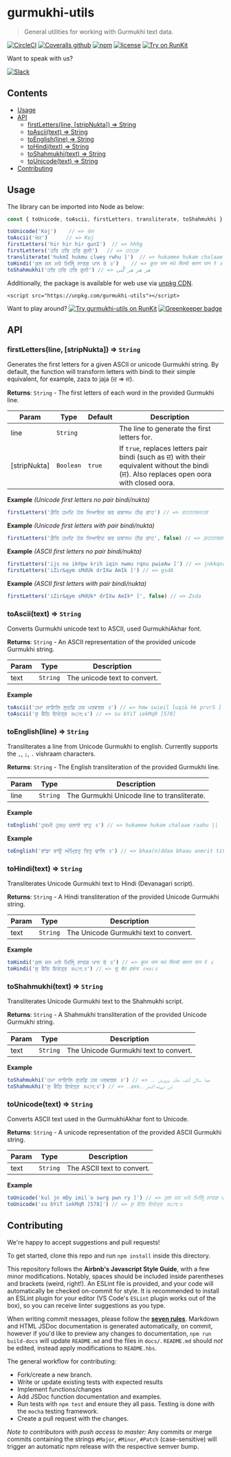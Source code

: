 <!-- Do not modify README.md, instead modify README.hbs -->

# gurmukhi-utils

> General utilities for working with Gurmukhi text data.

[![CircleCI](https://img.shields.io/circleci/project/github/ShabadOS/gurmukhi-utils.svg?style=for-the-badge)](https://circleci.com/gh/ShabadOS/gurmukhi-utils)
[![Coveralls github](https://img.shields.io/coveralls/github/ShabadOS/gurmukhi-utils.svg?style=for-the-badge)](https://coveralls.io/github/ShabadOS/gurmukhi-utils)
[![npm](https://img.shields.io/npm/v/gurmukhi-utils.svg?style=for-the-badge)](https://www.npmjs.com/package/gurmukhi-utils)
[![license](https://img.shields.io/github/license/ShabadOS/gurmukhi-utils.svg?style=for-the-badge)](./License)
[![Try on RunKit](https://img.shields.io/badge/Try%20on%20RunKit-Playground-brightgreen.svg?style=for-the-badge)](https://npm.runkit.com/gurmukhi-utils)


Want to speak with us? <p>[![Slack](https://slack.shabados.com/badge.svg)](https://slack.shabados.com)</p>

## Contents

<!-- toc -->

- [Usage](#usage)
- [API](#api)
  * [firstLetters(line, [stripNukta]) ⇒ String](#firstlettersline-stripnukta-%E2%87%92-string)
  * [toAscii(text) ⇒ String](#toasciitext-%E2%87%92-string)
  * [toEnglish(line) ⇒ String](#toenglishline-%E2%87%92-string)
  * [toHindi(text) ⇒ String](#tohinditext-%E2%87%92-string)
  * [toShahmukhi(text) ⇒ String](#toshahmukhitext-%E2%87%92-string)
  * [toUnicode(text) ⇒ String](#tounicodetext-%E2%87%92-string)
- [Contributing](#contributing)

<!-- tocstop -->

## Usage

The library can be imported into Node as below:
```javascript
const { toUnicode, toAscii, firstLetters, transliterate, toShahmukhi } = require('gurmukhi-utils')

toUnicode('Koj')    // => ਖੋਜ
toAscii('ਖੋਜ')      // => Koj
firstLetters('hir hir hir gunI')  // => hhhg
firstLetters('ਹਰਿ ਹਰਿ ਹਰਿ ਗੁਨੀ')   // => ਹਹਹਗ
transliterate('hukmI hukmu clwey rwhu ]')  // => hukamee hukam chalaae raahu ||
toHindi('ਕੁਲ ਜਨ ਮਧੇ ਮਿਲੵੋਿ ਸਾਰਗ ਪਾਨ ਰੇ ॥')    // => कुल जन मधे मिल्यो सारग पान रे ॥
toShahmukhi('ਹਰਿ ਹਰਿ ਹਰਿ ਗੁਨੀ') // => هر هر هر گُنی
```

Additionally, the package is available for web use via [unpkg CDN](https://unpkg.com/gurmukhi-utils).
```
<script src="https://unpkg.com/gurmukhi-utils"></script>
```

Want to play around? [![Try gurmukhi-utils on RunKit](https://badge.runkitcdn.com/gurmukhi-utils.svg)](https://npm.runkit.com/gurmukhi-utils) [![Greenkeeper badge](https://badges.greenkeeper.io/ShabadOS/gurmukhi-utils.svg)](https://greenkeeper.io/)


## API

### firstLetters(line, [stripNukta]) ⇒ <code>String</code>
Generates the first letters for a given ASCII or unicode Gurmukhi string.
By default, the function will transform letters with bindi to their simple equivalent,
for example, zaza to jaja (ਜ਼ => ਜ).

**Returns**: <code>String</code> - The first letters of each word in the provided Gurmukhi line.  

| Param | Type | Default | Description |
| --- | --- | --- | --- |
| line | <code>String</code> |  | The line to generate the first letters for. |
| [stripNukta] | <code>Boolean</code> | <code>true</code> | If `true`, replaces letters pair bindi (such as ਜ਼) with their equivalent without the bindi (ਜ). Also replaces open oora with closed oora. |

**Example** *(Unicode first letters no pair bindi/nukta)*  
```js
firstLetters('ਗ਼ੈਰਿ ਹਮਦਿ ਹੱਕ ਨਿਆਇਦ ਬਰ ਜ਼ਬਾਨਮ ਹੀਚ ਗਾਹ') // => ਗਹਹਨਬਜਹਗ
```
**Example** *(Unicode first letters with pair bindi/nukta)*  
```js
firstLetters('ਗ਼ੈਰਿ ਹਮਦਿ ਹੱਕ ਨਿਆਇਦ ਬਰ ਜ਼ਬਾਨਮ ਹੀਚ ਗਾਹ', false) // => ਗ਼ਹਹਨਬਜ਼ਹਗ
```
**Example** *(ASCII first letters no pair bindi/nukta)*  
```js
firstLetters('ijs no ik®pw krih iqin nwmu rqnu pwieAw ]') // => jnkkqnrp
firstLetters('iZir&qym sMdUk drIXw AmIk ]') // => gsdA
```
**Example** *(ASCII first letters with pair bindi/nukta)*  
```js
firstLetters('iZir&qym sMdUk* drIXw AmIk* ]', false) // => Zsda
```
### toAscii(text) ⇒ <code>String</code>
Converts Gurmukhi unicode text to ASCII, used GurmukhiAkhar font.

**Returns**: <code>String</code> - An ASCII representation of the provided unicode Gurmukhi string.  

| Param | Type | Description |
| --- | --- | --- |
| text | <code>String</code> | The unicode text to convert. |

**Example**  
```js
toAscii('ਹਮਾ ਸਾਇਲਿ ਲੁਤਫ਼ਿ ਹਕ ਪਰਵਰਸ਼ ॥') // => hmw swieil luqi& hk prvrS ]
toAscii('ਸੁ ਬੈਠਿ ਇਕੰਤ੍ਰ ॥੫੭੮॥') // => su bYiT iekMqR ]578]
```
### toEnglish(line) ⇒ <code>String</code>
Transliterates a line from Unicode Gurmukhi to english.
Currently supports the `,`, `;`, `.` vishraam characters.

**Returns**: <code>String</code> - The English transliteration of the provided Gurmukhi line.  

| Param | Type | Description |
| --- | --- | --- |
| line | <code>String</code> | The Gurmukhi Unicode line to transliterate. |

**Example**  
```js
toEnglish('ਹੁਕਮੀ ਹੁਕਮੁ ਚਲਾਏ ਰਾਹੁ ॥') // => hukamee hukam chalaae raahu ||
```
**Example**  
```js
toEnglish('ਭਾਂਡਾ ਭਾਉ ਅੰਮ੍ਰਿਤੁ ਤਿਤੁ ਢਾਲਿ ॥') // => bhaa(n)ddaa bhaau anmrit tit ddaal ||
```
### toHindi(text) ⇒ <code>String</code>
Transliterates Unicode Gurmukhi text to Hindi (Devanagari script).

**Returns**: <code>String</code> - A Hindi transliteration of the provided Unicode Gurmukhi string.  

| Param | Type | Description |
| --- | --- | --- |
| text | <code>String</code> | The Unicode Gurmukhi text to convert. |

**Example**  
```js
toHindi('ਕੁਲ ਜਨ ਮਧੇ ਮਿਲੵੋਿ ਸਾਰਗ ਪਾਨ ਰੇ ॥') // => कुल जन मधे मिल्यो सारग पान रे ॥
toHindi('ਸੁ ਬੈਠਿ ਇਕੰਤ੍ਰ ॥੫੭੮॥') // => सु बैठ इकंत्र ॥५७८॥
```
### toShahmukhi(text) ⇒ <code>String</code>
Transliterates Unicode Gurmukhi text to the Shahmukhi script.

**Returns**: <code>String</code> - A Shahmukhi transliteration of the provided Unicode Gurmukhi string.  

| Param | Type | Description |
| --- | --- | --- |
| text | <code>String</code> | The Unicode Gurmukhi text to convert. |

**Example**  
```js
toShahmukhi('ਹਮਾ ਸਾਇਲਿ ਲੁਤਫ਼ਿ ਹਕ ਪਰਵਰਸ਼ ॥') // => هما ساِال لُتف هک پرورش ۔۔
toShahmukhi('ਸੁ ਬੈਠਿ ਇਕੰਤ੍ਰ ॥੫੭੮॥') // => سُ بَےٹھ ِاکںتر ۔۔۵۷۸۔۔
```
### toUnicode(text) ⇒ <code>String</code>
Converts ASCII text used in the GurmukhiAkhar font to Unicode.

**Returns**: <code>String</code> - A unicode representation of the provided ASCII Gurmukhi string.  

| Param | Type | Description |
| --- | --- | --- |
| text | <code>String</code> | The ASCII text to convert. |

**Example**  
```js
toUnicode('kul jn mDy imil´o swrg pwn ry ]') // => ਕੁਲ ਜਨ ਮਧੇ ਮਿਲੵੋਿ ਸਾਰਗ ਪਾਨ ਰੇ ॥
toUnicode('su bYiT iekMqR ]578]') // => ਸੁ ਬੈਠਿ ਇਕੰਤ੍ਰ ॥੫੭੮॥
```

## Contributing

We're happy to accept suggestions and pull requests!

To get started, clone this repo and run `npm install` inside this directory. 

This repository follows the **Airbnb's Javascript Style Guide**, with a few minor modifications. Notably, spaces should be included inside parentheses and brackets (weird, right!). An ESLint file is provided,
and your code will automatically be checked on-commit for style.
It is recommended to install an ESLint plugin for your editor (VS Code's `ESLint` plugin works out of the box), so you can receive
linter suggestions as you type.

When writing commit messages, please follow the **[seven rules](https://chris.beams.io/posts/git-commit/#seven-rules)**. 
Markdown and HTML JSDoc documentation is generated automatically, on commit,
however if you'd like to preview any changes to documentation, `npm run build-docs` will
update `README.md` and the files in `docs/`. `README.md` should *not* be edited, instead
apply modifications to `README.hbs`.

The general workflow for contributing:

- Fork/create a new branch.
- Write or update existing tests with expected results
- Implement functions/changes
- Add JSDoc function documentation and examples.
- Run tests with `npm test` and ensure they all pass. Testing is done with the `mocha` testing framework.
- Create a pull request with the changes.

*Note to contributors with push access to master:* Any commits or merge commits containing the strings 
`#Major`, `#Minor`, `#Patch` (case-sensitive) will trigger an automatic npm release with the
respective semver bump.

